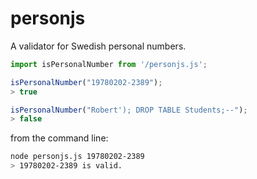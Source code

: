 # personjs

A validator for Swedish personal numbers.

```javascript
import isPersonalNumber from '/personjs.js';

isPersonalNumber("19780202-2389");
> true

isPersonalNumber("Robert'); DROP TABLE Students;--");
> false
```

from the command line:

```bash
node personjs.js 19780202-2389
> 19780202-2389 is valid.
```
